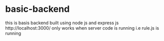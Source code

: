 # basic-backend
this is basis backend built using node js and express js
http://localhost:3000/
only works when server code is running i.e rule.js is running
